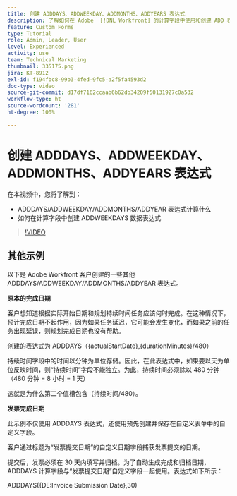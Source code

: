 ```yaml
---
title: 创建 ADDDAYS、ADDWEEKDAY、ADDMONTHS、ADDYEARS 表达式
description: 了解如何在 Adobe  [!DNL Workfront] 的计算字段中使用和创建 ADD 表达式。
feature: Custom Forms
type: Tutorial
role: Admin, Leader, User
level: Experienced
activity: use
team: Technical Marketing
thumbnail: 335175.png
jira: KT-8912
exl-id: f194fbc8-99b3-4fed-9fc5-a2f5fa4593d2
doc-type: video
source-git-commit: d17df7162ccaab6b62db34209f50131927c0a532
workflow-type: ht
source-wordcount: '281'
ht-degree: 100%

---
```


# 创建 ADDDAYS、ADDWEEKDAY、ADDMONTHS、ADDYEARS 表达式

在本视频中，您将了解到：

* ADDDAYS/ADDWEEKDAY/ADDMONTHS/ADDYEAR 表达式计算什么
* 如何在计算字段中创建 ADDWEEKDAYS 数据表达式

>[!VIDEO](https://video.tv.adobe.com/v/335175/?quality=12&learn=on&enablevpops)

## 其他示例

以下是 Adobe Workfront 客户创建的一些其他 ADDDAYS/ADDWEEKDAY/ADDMONTHS/ADDYEAR 表达式。

**原本的完成日期**

客户想知道根据实际开始日期和规划持续时间任务应该何时完成。在这种情况下，预计完成日期不起作用，因为如果任务延迟，它可能会发生变化，而如果之前的任务出现延误，则规划完成日期也没有帮助。

创建的表达式为 ADDDAYS（{actualStartDate},{durationMinutes}/480）

持续时间字段中的时间以分钟为单位存储。因此，在此表达式中，如果要以天为单位反映时间，则“持续时间”字段不能独立。为此，持续时间必须除以 480 分钟（480 分钟 = 8 小时 = 1 天）

这就是为什么第二个值槽包含（持续时间/480）。


**发票完成日期**

此示例不仅使用 ADDDAYS 表达式，还使用预先创建并保存在自定义表单中的自定义字段。

客户通过标题为“发票提交日期”的自定义日期字段捕获发票提交的日期。

提交后，发票必须在 30 天内填写并归档。为了自动生成完成和归档日期，ADDDAYS 计算字段与“发票提交日期”自定义字段一起使用。表达式如下所示：

ADDDAYS({DE:Invoice Submission Date},30)
